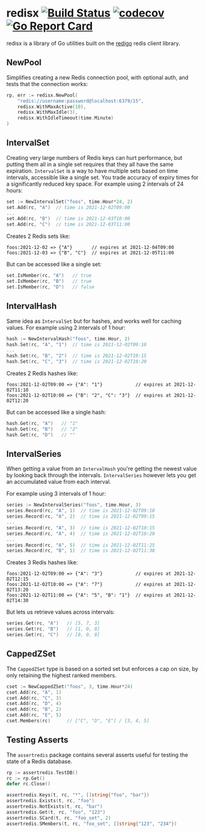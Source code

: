# redisx [![Build Status](https://github.com/nyaruka/redisx/workflows/CI/badge.svg)](https://github.com/nyaruka/redisx/actions?query=workflow%3ACI) [![codecov](https://codecov.io/gh/nyaruka/redisx/branch/main/graph/badge.svg)](https://codecov.io/gh/nyaruka/redisx) [![Go Report Card](https://goreportcard.com/badge/github.com/nyaruka/redisx)](https://goreportcard.com/report/github.com/nyaruka/redisx)

redisx is a library of Go utilities built on the [redigo](github.com/gomodule/redigo) redis client library.

## NewPool

Simplifies creating a new Redis connection pool, with optional auth, and tests that the connection works:

```go
rp, err := redisx.NewPool(
    "redis://username:password@localhost:6379/15", 
    redisx.WithMaxActive(10), 
    redisx.WithMaxIdle(3), 
    redisx.WithIdleTimeout(time.Minute)
)
```

## IntervalSet

Creating very large numbers of Redis keys can hurt performance, but putting them all in a single set requires that they all have the same expiration. `IntervalSet` is a way to have multiple sets based on time intervals, accessible like a single set. You trade accuracy of expiry times for a significantly reduced key space. For example using 2 intervals of 24 hours:

```go
set := NewIntervalSet("foos", time.Hour*24, 2)
set.Add(rc, "A")  // time is 2021-12-02T09:00
...
set.Add(rc, "B")  // time is 2021-12-03T10:00
set.Add(rc, "C")  // time is 2021-12-03T11:00
```

Creates 2 Redis sets like:

```
foos:2021-12-02 => {"A"}       // expires at 2021-12-04T09:00
foos:2021-12-03 => {"B", "C"}  // expires at 2021-12-05T11:00
```

But can be accessed like a single set:

```go
set.IsMember(rc, "A")   // true
set.IsMember(rc, "B")   // true
set.IsMember(rc, "D")   // false
```

## IntervalHash

Same idea as `IntervalSet` but for hashes, and works well for caching values. For example using 2 intervals of 1 hour:

```go
hash := NewIntervalHash("foos", time.Hour, 2)
hash.Set(rc, "A", "1")  // time is 2021-12-02T09:10
...
hash.Set(rc, "B", "2")  // time is 2021-12-02T10:15
hash.Set(rc, "C", "3")  // time is 2021-12-02T10:20
```

Creates 2 Redis hashes like:

```
foos:2021-12-02T09:00 => {"A": "1"}            // expires at 2021-12-02T11:10
foos:2021-12-02T10:00 => {"B": "2", "C": "3"}  // expires at 2021-12-02T12:20
```

But can be accessed like a single hash:

```go
hash.Get(rc, "A")   // "1"
hash.Get(rc, "B")   // "2"
hash.Get(rc, "D")   // ""
```

## IntervalSeries

When getting a value from an `IntervalHash` you're getting the newest value by looking back through the intervals. `IntervalSeries` however lets you get an accumulated value from each interval.

For example using 3 intervals of 1 hour:

```go
series := NewIntervalSeries("foos", time.Hour, 3)
series.Record(rc, "A", 1)  // time is 2021-12-02T09:10
series.Record(rc, "A", 2)  // time is 2021-12-02T09:15
...
series.Record(rc, "A", 3)  // time is 2021-12-02T10:15
series.Record(rc, "A", 4)  // time is 2021-12-02T10:20
...
series.Record(rc, "A", 5)  // time is 2021-12-02T11:25
series.Record(rc, "B", 1)  // time is 2021-12-02T11:30
```

Creates 3 Redis hashes like:

```
foos:2021-12-02T09:00 => {"A": "3"}            // expires at 2021-12-02T12:15
foos:2021-12-02T10:00 => {"A": "7"}            // expires at 2021-12-02T13:20
foos:2021-12-02T11:00 => {"A": "5", "B": "1"}  // expires at 2021-12-02T14:30
```

But lets us retrieve values across intervals:

```go
series.Get(rc, "A")   // [5, 7, 3]
series.Get(rc, "B")   // [1, 0, 0]
series.Get(rc, "C")   // [0, 0, 0]
```

## CappedZSet

The `CappedZSet` type is based on a sorted set but enforces a cap on size, by only retaining the highest ranked members.

```go
cset := NewCappedZSet("foos", 3, time.Hour*24)
cset.Add(rc, "A", 1) 
cset.Add(rc, "C", 3) 
cset.Add(rc, "D", 4)
cset.Add(rc, "B", 2) 
cset.Add(rc, "E", 5) 
cset.Members(rc)      // ["C", "D", "E"] / [3, 4, 5]
```

## Testing Asserts

The `assertredis` package contains several asserts useful for testing the state of a Redis database.

```go
rp := assertredis.TestDB()
rc := rp.Get()
defer rc.Close()

assertredis.Keys(t, rc, "*", []string{"foo", "bar"})
assertredis.Exists(t, rc, "foo")
assertredis.NotExists(t, rc, "bar")
assertredis.Get(t, rc, "foo", "123")
assertredis.SCard(t, rc, "foo_set", 2)
assertredis.SMembers(t, rc, "foo_set", []string{"123", "234"})
```
